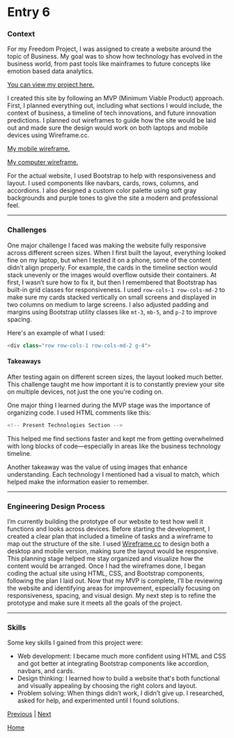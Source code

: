 # Entry 6

### Context

For my Freedom Project, I was assigned to create a website around the topic of Business. My goal was to show how technology has evolved in the business world, from past tools like mainframes to future concepts like emotion based data analytics. 

[You can view my project here.](https://yiwenj7888.github.io/sep10-freedom-project/)

I created this site by following an MVP (Minimum Viable Product) approach. First, I planned everything out, including what sections I would include, the context of business, a timeline of tech innovations, and future innovation predictions. I planned out wireframes to guide how the site would be laid out and made sure the design would work on both laptops and mobile devices using Wireframe.cc.

[My mobile wireframe.](https://wireframe.cc/10FPGG)

[My computer wireframe.](https://wireframe.cc/2RPzRp)

For the actual website, I used Bootstrap to help with responsiveness and layout. I used components like navbars, cards, rows, columns, and accordions. I also designed a custom color palette using soft gray backgrounds and purple tones to give the site a modern and professional feel.

---

### Challenges

One major challenge I faced was making the website fully responsive across different screen sizes. When I first built the layout, everything looked fine on my laptop, but when I tested it on a phone, some of the content didn’t align properly. For example, the cards in the timeline section would stack unevenly or the images would overflow outside their containers. At first, I wasn’t sure how to fix it, but then I remembered that Bootstrap has built-in grid classes for responsiveness. I used `row-cols-1 row-cols-md-2` to make sure my cards stacked vertically on small screens and displayed in two columns on medium to large screens. I also adjusted padding and margins using Bootstrap utility classes like `mt-3`, `mb-5`, and `p-2` to improve spacing.

Here's an example of what I used:

```java
<div class="row row-cols-1 row-cols-md-2 g-4">
```

#### Takeaways

After testing again on different screen sizes, the layout looked much better. This challenge taught me how important it is to constantly preview your site on multiple devices, not just the one you're coding on.

One major thing I learned during the MVP stage was the importance of organizing code. I used HTML comments like this:

```java
<!-- Present Technologies Section -->
```

This helped me find sections faster and kept me from getting overwhelmed with long blocks of code—especially in areas like the business technology timeline.

Another takeaway was the value of using images that enhance understanding. Each technology I mentioned had a visual to match, which helped make the information easier to remember.

---

### Engineering Design Process
I’m  currently building the prototype of our website to test how well it functions and looks across devices. Before starting the development, I created a clear plan that included a timeline of tasks and a wireframe to map out the structure of the site. I used [Wireframe.cc](https://wireframe.cc/) to design both a desktop and mobile version, making sure the layout would be responsive. This planning stage helped me stay organized and visualize how the content would be arranged. Once I had the wireframes done, I began coding the actual site using HTML, CSS, and Bootstrap components, following the plan I laid out. Now that my MVP is complete, I’ll be reviewing the website and identifying areas for improvement, especially focusing on responsiveness, spacing, and visual design. My next step is to refine the prototype and make sure it meets all the goals of the project.

---

### Skills
Some key skills I gained from this project were:
* Web development: I became much more confident using HTML and CSS and got better at integrating Bootstrap components like accordion, navbars, and cards.
* Design thinking: I learned how to build a website that's both functional and visually appealing by choosing the right colors and layout.
* Problem solving: When things didn’t work, I didn’t give up. I researched, asked for help, and experimented until I found solutions.

[Previous](entry05.md) | [Next](entry07.md)

[Home](../README.md)

